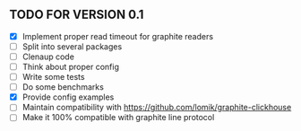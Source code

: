 TODO FOR VERSION 0.1
--------------------

 - [x] Implement proper read timeout for graphite readers
 - [ ] Split into several packages
 - [ ] Clenaup code
 - [ ] Think about proper config
 - [ ] Write some tests
 - [ ] Do some benchmarks
 - [x] Provide config examples
 - [ ] Maintain compatibility with https://github.com/lomik/graphite-clickhouse
 - [ ] Make it 100% compatible with graphite line protocol
